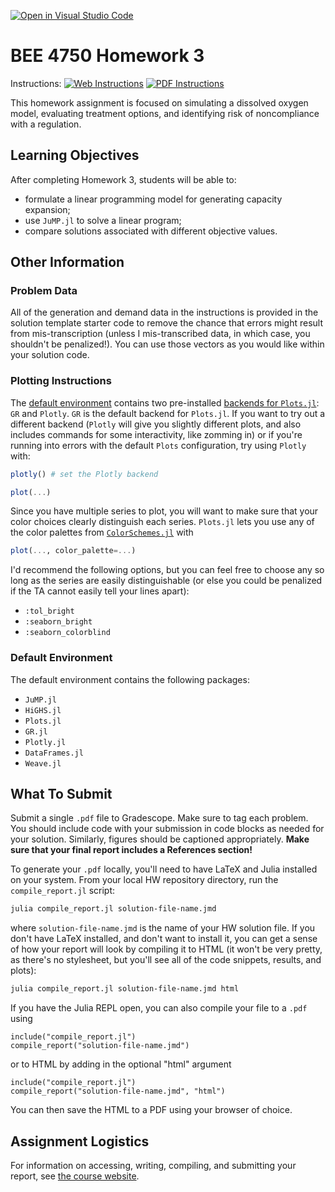 [![Open in Visual Studio Code](https://classroom.github.com/assets/open-in-vscode-c66648af7eb3fe8bc4f294546bfd86ef473780cde1dea487d3c4ff354943c9ae.svg)](https://classroom.github.com/online_ide?assignment_repo_id=9004779&assignment_repo_type=AssignmentRepo)
# BEE 4750 Homework 3

Instructions: [![Web Instructions](https://img.shields.io/static/v1?label=HW3&message=HTML&color=b31b1b&labelColor=222222&style=flat)](https://viveks.me/environmental-systems-analysis/assignments/hw3/hw3/) [![PDF Instructions](https://img.shields.io/static/v1?label=HW3&message=PDF&color=b31b1b&labelColor=222222&style=flat)](https://viveks.me/environmental-systems-analysis/assignments/hw3/hw3.pdf)

This homework assignment is focused on simulating a dissolved oxygen model, evaluating treatment options, and identifying risk of noncompliance with a regulation.

## Learning Objectives

After completing Homework 3, students will be able to:

* formulate a linear programming model for generating capacity expansion;
* use `JuMP.jl` to solve a linear program;
* compare solutions associated with different objective values.

## Other Information

### Problem Data

All of the generation and demand data in the instructions is provided in the solution template starter code to remove the chance that errors might result from mis-transcription (unless I mis-transcribed data, in which case, you shouldn't be penalized!). You can use those vectors as you would like within your solution code.

### Plotting Instructions

The [default environment](#default-environment) contains two pre-installed [backends for `Plots.jl`](https://docs.juliaplots.org/latest/backends/): `GR` and `Plotly`. `GR` is the default backend for `Plots.jl`. If you want to try out a different backend (`Plotly` will give you slightly different plots, and also includes commands for some interactivity, like zomming in) or if you're running into errors with the default `Plots` configuration, try using `Plotly` with:

```julia
plotly() # set the Plotly backend

plot(...)
```

Since you have multiple series to plot, you will want to make sure that your color choices clearly distinguish each series. `Plots.jl` lets you use any of the color palettes from [`ColorSchemes.jl`](https://juliagraphics.github.io/ColorSchemes.jl/stable/catalogue/) with

```julia
plot(..., color_palette=...)
```

 I'd recommend the following options, but you can feel free to choose any so long as the series are easily distinguishable (or else you could be penalized if the TA cannot easily tell your lines apart):
- `:tol_bright`
- `:seaborn_bright`
- `:seaborn_colorblind`
### Default Environment

The default environment contains the following packages:
- `JuMP.jl`
- `HiGHS.jl`
- `Plots.jl`
- `GR.jl`
- `Plotly.jl`
- `DataFrames.jl`
- `Weave.jl`
## What To Submit

Submit a single `.pdf` file to Gradescope. Make sure to tag each problem. You should include code with your submission in code blocks as needed for your solution. Similarly, figures should be captioned appropriately.  **Make sure that your final report includes a References section!**

To generate your `.pdf` locally, you'll need to have LaTeX and Julia installed on your system. From your local HW repository directory, run the `compile_report.jl` script:

```bash
julia compile_report.jl solution-file-name.jmd
```
where `solution-file-name.jmd` is the name of your HW solution file. If you don't have LaTeX installed, and don't want to install it, you can get a sense of how your report will look by compiling it to HTML (it won't be very pretty, as there's no stylesheet, but you'll see all of the code snippets, results, and plots):

```bash
julia compile_report.jl solution-file-name.jmd html
```

If you have the Julia REPL open, you can also compile your file to a `.pdf` using

```julia, eval=false
include("compile_report.jl")
compile_report("solution-file-name.jmd")
```
or to HTML by adding in the optional "html" argument

```julia, eval=false
include("compile_report.jl")
compile_report("solution-file-name.jmd", "html")
```

You can then save the HTML to a PDF using your browser of choice.

## Assignment Logistics

For information on accessing, writing, compiling, and submitting your report, see [the course website](https://viveks.me/environmental-systems-analysis/assignments/assignment-logistics/).